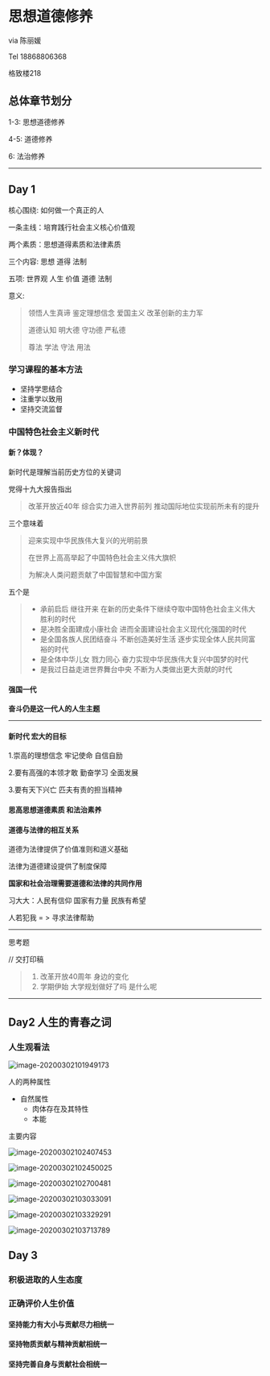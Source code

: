 # 思想道德修养

via 陈丽媛

Tel 18868806368

格致楼218

## 总体章节划分

1-3: 思想道德修养

4-5: 道德修养

6: 法治修养

----

## Day 1



核心围绕: 如何做一个真正的人



一条主线：培育践行社会主义核心价值观

两个素质：思想道得素质和法律素质

三个内容:  思想 道得 法制

五项:         世界观 人生 价值 道德 法制



意义:

> 领悟人生真谛 鉴定理想信念 爱国主义 改革创新的主力军
>
> 道德认知 明大德 守功德 严私德
>
> 尊法 学法 守法 用法



### 学习课程的基本方法

- 坚持学思结合
- 注重学以致用
- 坚持交流监督



### 中国特色社会主义新时代

#### 新？体现？

新时代是理解当前历史方位的关键词

党得十九大报告指出

> 改革开放近40年 综合实力进入世界前列 推动国际地位实现前所未有的提升

三个意味着

> 迎来实现中华民族伟大复兴的光明前景
>
> 在世界上高高举起了中国特色社会主义伟大旗帜
>
> 为解决人类问题贡献了中国智慧和中国方案

五个是

> - 承前启后 继往开来 在新的历史条件下继续夺取中国特色社会主义伟大胜利的时代
> - 是决胜全面建成小康社会 进而全面建设社会主义现代化强国的时代
> - 是全国各族人民团结奋斗 不断创造美好生活 逐步实现全体人民共同富裕的时代
> - 是全体中华儿女 戮力同心 奋力实现中华民族伟大复兴中国梦的时代
> - 是我过日益走进世界舞台中央  不断为人类做出更大贡献的时代

#### 强国一代

**奋斗仍是这一代人的人生主题**

---

#### 新时代 宏大的目标

1.崇高的理想信念 牢记使命 自信自励

2.要有高强的本领才敢 勤奋学习 全面发展

3.要有天下兴亡 匹夫有责的担当精神

#### 思高思想道德素质 和法治素养

#### 道德与法律的相互关系

道德为法律提供了价值准则和道义基础

法律为道德建设提供了制度保障

**国家和社会治理需要道德和法律的共同作用**

习大大：人民有信仰 国家有力量 民族有希望



人若犯我 = > 寻求法律帮助

---

思考题

// 交打印稿

> 1. 改革开放40周年 身边的变化   
> 2. 学期伊始 大学规划做好了吗 是什么呢 

---

## Day2 人生的青春之词

### 人生观看法

 ![image-20200302101949173](思想道德修养.assets/image-20200302101949173.png)

人的两种属性

- 自然属性
  - 肉体存在及其特性
  - 本能

主要内容



![image-20200302102407453](思想道德修养.assets/image-20200302102407453.png)



![image-20200302102450025](思想道德修养.assets/image-20200302102450025.png)



![image-20200302102700481](思想道德修养.assets/image-20200302102700481.png)

![image-20200302103033091](思想道德修养.assets/image-20200302103033091.png)



![image-20200302103329291](思想道德修养.assets/image-20200302103329291.png)

![image-20200302103713789](思想道德修养.assets/image-20200302103713789.png)







## Day 3

### 积极进取的人生态度

### 正确评价人生价值

#### 坚持能力有大小与贡献尽力相统一

#### 坚持物质贡献与精神贡献相统一

#### 坚持完善自身与贡献社会相统一



